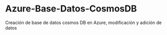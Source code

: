 # Azure-Base-Datos-CosmosDB
Creación de base de datos cosmos DB en Azure, modificación y adición de datos
